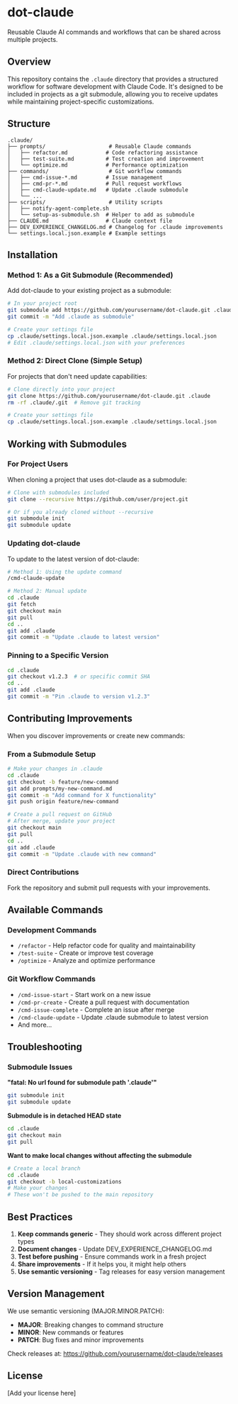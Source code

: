 # dot-claude

Reusable Claude AI commands and workflows that can be shared across multiple projects.

## Overview

This repository contains the `.claude` directory that provides a structured workflow for software development with Claude Code. It's designed to be included in projects as a git submodule, allowing you to receive updates while maintaining project-specific customizations.

## Structure

```
.claude/
├── prompts/                    # Reusable Claude commands
│   ├── refactor.md            # Code refactoring assistance
│   ├── test-suite.md          # Test creation and improvement
│   └── optimize.md            # Performance optimization
├── commands/                   # Git workflow commands
│   ├── cmd-issue-*.md         # Issue management
│   ├── cmd-pr-*.md            # Pull request workflows
│   ├── cmd-claude-update.md   # Update .claude submodule
│   └── ...
├── scripts/                    # Utility scripts
│   ├── notify-agent-complete.sh
│   └── setup-as-submodule.sh  # Helper to add as submodule
├── CLAUDE.md                  # Claude context file
├── DEV_EXPERIENCE_CHANGELOG.md # Changelog for .claude improvements
└── settings.local.json.example # Example settings
```

## Installation

### Method 1: As a Git Submodule (Recommended)

Add dot-claude to your existing project as a submodule:

```bash
# In your project root
git submodule add https://github.com/yourusername/dot-claude.git .claude
git commit -m "Add .claude as submodule"

# Create your settings file
cp .claude/settings.local.json.example .claude/settings.local.json
# Edit .claude/settings.local.json with your preferences
```

### Method 2: Direct Clone (Simple Setup)

For projects that don't need update capabilities:

```bash
# Clone directly into your project
git clone https://github.com/yourusername/dot-claude.git .claude
rm -rf .claude/.git  # Remove git tracking

# Create your settings file
cp .claude/settings.local.json.example .claude/settings.local.json
```

## Working with Submodules

### For Project Users

When cloning a project that uses dot-claude as a submodule:

```bash
# Clone with submodules included
git clone --recursive https://github.com/user/project.git

# Or if you already cloned without --recursive
git submodule init
git submodule update
```

### Updating dot-claude

To update to the latest version of dot-claude:

```bash
# Method 1: Using the update command
/cmd-claude-update

# Method 2: Manual update
cd .claude
git fetch
git checkout main
git pull
cd ..
git add .claude
git commit -m "Update .claude to latest version"
```

### Pinning to a Specific Version

```bash
cd .claude
git checkout v1.2.3  # or specific commit SHA
cd ..
git add .claude
git commit -m "Pin .claude to version v1.2.3"
```

## Contributing Improvements

When you discover improvements or create new commands:

### From a Submodule Setup

```bash
# Make your changes in .claude
cd .claude
git checkout -b feature/new-command
git add prompts/my-new-command.md
git commit -m "Add command for X functionality"
git push origin feature/new-command

# Create a pull request on GitHub
# After merge, update your project
git checkout main
git pull
cd ..
git add .claude
git commit -m "Update .claude with new command"
```

### Direct Contributions

Fork the repository and submit pull requests with your improvements.

## Available Commands

### Development Commands
- `/refactor` - Help refactor code for quality and maintainability
- `/test-suite` - Create or improve test coverage
- `/optimize` - Analyze and optimize performance

### Git Workflow Commands
- `/cmd-issue-start` - Start work on a new issue
- `/cmd-pr-create` - Create a pull request with documentation
- `/cmd-issue-complete` - Complete an issue after merge
- `/cmd-claude-update` - Update .claude submodule to latest version
- And more...

## Troubleshooting

### Submodule Issues

**"fatal: No url found for submodule path '.claude'"**
```bash
git submodule init
git submodule update
```

**Submodule is in detached HEAD state**
```bash
cd .claude
git checkout main
git pull
```

**Want to make local changes without affecting the submodule**
```bash
# Create a local branch
cd .claude
git checkout -b local-customizations
# Make your changes
# These won't be pushed to the main repository
```

## Best Practices

1. **Keep commands generic** - They should work across different project types
2. **Document changes** - Update DEV_EXPERIENCE_CHANGELOG.md
3. **Test before pushing** - Ensure commands work in a fresh project
4. **Share improvements** - If it helps you, it might help others
5. **Use semantic versioning** - Tag releases for easy version management

## Version Management

We use semantic versioning (MAJOR.MINOR.PATCH):
- **MAJOR**: Breaking changes to command structure
- **MINOR**: New commands or features
- **PATCH**: Bug fixes and minor improvements

Check releases at: https://github.com/yourusername/dot-claude/releases

## License

[Add your license here]